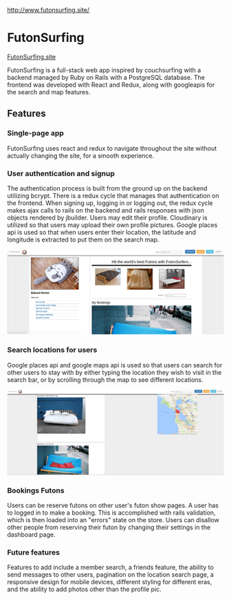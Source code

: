 http://www.futonsurfing.site/


# FutonSurfing

[FutonSurfing.site](http://www.futonsurfing.site)

FutonSurfing is a full-stack web app inspired by couchsurfing with a backend managed by Ruby on Rails with a PostgreSQL database. The frontend was developed with React and Redux, along with googleapis for the search and map features.

## Features

### Single-page app

FutonSurfing uses react and redux to navigate throughout the site without actually changing the site, for a smooth experience.
### User authentication and signup
The authentication process is built from the ground up on the backend utilizing bcrypt. There is a redux cycle that manages that authentication on the frontend. When signing up,  logging in or logging out, the redux cycle makes ajax calls to rails on the backend and rails responses with json objects rendered by jbuilder. Users may edit their profile. Cloudinary is utilized so that users may upload their own profile pictures. Google places api is used so that when users enter their location, the latitude and longitude is extracted to put them on the search map.


![image of profile](docs/Profile.png)

### Search locations for users
Google places api and google maps api is used so that users can search for other users to stay with by either typing the location they wish to visit in the search bar, or by scrolling through the map to see different locations.



![image of search](docs/futons_show.png)

### Bookings Futons
Users can be reserve futons on other user's futon show pages. A user has to logged in to make a booking. This is accomplished with rails validation, which is then loaded into an "errors" state on the store. Users can disallow other people from reserving their futon by changing their settings in the dashboard page.


### Future features
Features to add include a member search, a friends feature, the ability to send messages to other users, pagination on the location search page, a responsive design for mobile devices, different styling for different eras, and the ability to add photos other than the profile pic.
